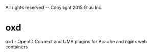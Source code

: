 All rights reserved -- Copyright 2015 Gluu Inc.

oxd
===

oxd - OpenID Connect and UMA plugins for Apache and nginx web containers

